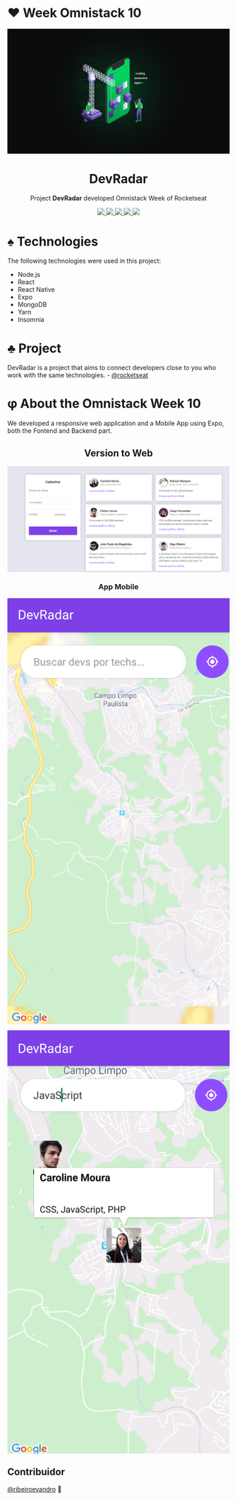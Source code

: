 # &hearts; Week Omnistack 10
<img src="https://github.com/CahMoura/semanaomnistack10/blob/master/Wallpaper%20OmniStack%2010%20-%201920x1080.png" align="center"></img>

<h1 align="center">DevRadar</h1>
<p align="center">Project <strong>DevRadar</strong> developed Omnistack Week of Rocketseat</p>

<p align="center">
  <a aria-label="Versão do Node" href="https://github.com/nodejs/node/blob/master/doc/changelogs/CHANGELOG_V12.md#12.14.1">
    <img src="https://img.shields.io/badge/node.js@lts-12.14.1-informational?logo=Node.JS"></img>
  </a>
  <a aria-label="Versão do React" href="https://github.com/facebook/react/blob/master/CHANGELOG.md#16120-november-14-2019">
    <img src="https://img.shields.io/badge/react-16.12.0-informational?logo=react"></img>
  </a>
  <a aria-label="Versão do Expo" href="https://www.npmjs.com/package/expo-cli/v/3.11.5">
    <img src="https://img.shields.io/badge/expo--CLI-3.11.5-informational?logo=expo"></img>
  </a>
  <a aria-label="Desafios" href="DESAFIOS.md">
  	<img src="https://img.shields.io/badge/desafios-OK-blueviolet"></img>
  </a>
  <a aria-label="Completo" href="https://rocketseat.com.br/week-10/aulas#4">
    <img src="https://img.shields.io/badge/OmniStack-done-green?logo=data:image/png;base64,iVBORw0KGgoAAAANSUhEUgAAABAAAAAQCAMAAAAoLQ9TAAAALVBMVEVHcExxWsF0XMJzXMJxWcFsUsD///9jRrzY0u6Xh9Gsn9n39fyMecy0qd2bjNJWBT0WAAAABHRSTlMA2Do606wF2QAAAGlJREFUGJVdj1cWwCAIBLEsRU3uf9xobDH8+GZwUYi8i6ucJwrxKE+7D0G9Q4vlYqtmCSjndr4CgCgzlyFgfKfKCVO0LrPKjmiqMxGXkJwNnXskqWG+1oSM+BSwD8f29YLNjvx/OQrn+g99oQSoNmt3PgAAAABJRU5ErkJggg=="></img>
  </a>
</p>

# &spades; Technologies

The following technologies were used in this project:

- Node.js
- React
- React Native
- Expo 
- MongoDB
- Yarn
- Insomnia

# &clubs; Project

 DevRadar is a project that aims to connect developers close to you who work with the same technologies. - 
<a href="https://github.com/Rocketseat/semana-omnistack-10">@rocketseat </a>

# &phi; About the Omnistack Week 10

We developed a responsive web application and a Mobile App using Expo, both the Fontend and Backend part.

<h2 align="center">Version to Web</h2>

<img src="https://github.com/CahMoura/semanaomnistack10/blob/master/React%20App%20-%20Google%20Chrome%2031_01_2020%2019_28_09.png" align="center"></img>

<h3 align="center">App Mobile</h3>
<img src="https://github.com/CahMoura/semanaomnistack10/blob/master/Screenshot_20200119-233319.png" align="center"></img>

<img src="https://github.com/CahMoura/semanaomnistack10/blob/master/Screenshot_20200126-221452.png" align="center"></img>

## Contribuidor 
<a href="https://github.com/ribeiroevandro">@ribeiroevandro</a> 👏
 
